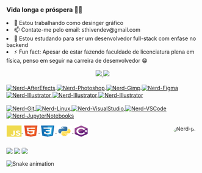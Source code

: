 ### Vida longa e próspera 🖖🏽

<lu>
  <li> 🔭 Estou trabalhando como desinger gráfico</li>
  <li>📫 Contate-me pelo email: sthivendev@gmail.com</li>
  <li>🌱 Estou estudando para ser um desenvolvedor full-stack com enfase no backend</li>
  <li>⚡ Fun fact: Apesar de estar fazendo faculdade de licenciatura plena em física, penso em seguir na carreira de desenvolvedor 😁</li>
</lu>
<br>
<div align="center">
  <a href="https://github.com/nerdstarcode">
  <img height="175em" src="https://github-readme-stats.vercel.app/api?username=nerdstarcode&show_icons=true&theme=midnight-purple&include_all_commits=true&count_private=true"/>
  <img height="175em" src="https://github-readme-stats.vercel.app/api/top-langs/?username=nerdstarcode&layout=compact&langs_count=7&theme=midnight-purple"/>
</div>
<div style="display: inline_block"><br>
  <img align="center" alt="Nerd-AfterEfects" height="30" width="40" src="https://cdn.jsdelivr.net/gh/devicons/devicon/icons/aftereffects/aftereffects-original.svg" />
  <img align="center" alt="Nerd-Photoshop" height="30" width="40" src="https://cdn.jsdelivr.net/gh/devicons/devicon/icons/photoshop/photoshop-plain.svg"/>
  <img align="center" alt="Nerd-Gimp" height="30" width="40" src="https://cdn.jsdelivr.net/gh/devicons/devicon/icons/gimp/gimp-original-wordmark.svg"/>
  <img align="center" alt="Nerd-Figma" height="30" width="40" src="https://cdn.jsdelivr.net/gh/devicons/devicon/icons/figma/figma-original.svg"/>  
  <img align="center" alt="Nerd-Illustrator" height="30" width="40" src="https://cdn.jsdelivr.net/gh/devicons/devicon/icons/illustrator/illustrator-plain.svg"/>
  <img align="center" alt="Nerd-Illustrator" height="40" width="40" src="https://img.icons8.com/color/40/000000/autodesk-maya.png"/>
  <img align="center" alt="Nerd-Illustrator" height="35" width="35" src="https://img.icons8.com/officel/35/000000/adobe-indesign.png"/>
  <br>
  <br>
  <img align="center" alt="Nerd-Git" height="30" width="40" src="https://cdn.jsdelivr.net/gh/devicons/devicon/icons/git/git-original.svg"/>
  <img align="center" alt="Nerd-Linux" height="30" width="40" src="https://cdn.jsdelivr.net/gh/devicons/devicon/icons/linux/linux-original.svg"/>
  <img align="center" alt="Nerd-VisualStudio" height="30" width="40" src="https://cdn.jsdelivr.net/gh/devicons/devicon/icons/visualstudio/visualstudio-plain.svg"/>
  <img align="center" alt="Nerd-VSCode" height="30" width="40" src="https://cdn.jsdelivr.net/gh/devicons/devicon/icons/vscode/vscode-original.svg"/>
  <img align="center" alt="Nerd-JupyterNotebooks" height="30" width="40" src="https://cdn.jsdelivr.net/gh/devicons/devicon/icons/jupyter/jupyter-original-wordmark.svg"/>
  <br>
  <br>
  <img align="center" alt="Nerd-Js" height="30" width="40" src="https://raw.githubusercontent.com/devicons/devicon/master/icons/javascript/javascript-plain.svg">
  <img align="center" alt="Nerd-HTML" height="30" width="40" src="https://raw.githubusercontent.com/devicons/devicon/master/icons/html5/html5-original.svg">
  <img align="center" alt="Nerd-CSS" height="30" width="40" src="https://raw.githubusercontent.com/devicons/devicon/master/icons/css3/css3-original.svg">
  <img align="center" alt="Nerd-Python" height="30" width="40" src="https://raw.githubusercontent.com/devicons/devicon/master/icons/python/python-original.svg">
  <img align="center" alt="Nerd-Csharp" height="30" width="40" src="https://raw.githubusercontent.com/devicons/devicon/master/icons/csharp/csharp-original.svg">
  <img align="right" alt="Nerd-pic" height="120em" style="border-radius:50px;" src="https://i.pinimg.com/originals/e1/06/ee/e106ee093d744089a5ce56fd49675047.gif">
</div>
  
  ##
 
<div> 
  <a href="https://www.instagram.com/nerdstarcode/?hl=en" target="_blank"><img src="https://img.shields.io/badge/-Instagram-%23E4405F?style=for-the-badge&logo=instagram&logoColor=white" target="_blank"></a>
  <a href = "mailto:sthivendev@gmail.com"><img src="https://img.shields.io/badge/-Gmail-%23333?style=for-the-badge&logo=gmail&logoColor=white" target="_blank"></a>
  <a href="https://www.workana.com/freelancer/54ac82ef8be82a137673b76e60ca820a" target="_blank"><img src="https://lh3.googleusercontent.com/FXHtxVfNSFzkaLsdlIt8DubB_tcD7kb2qlDv8OmF_EFunsuxJLopjV3MXzVUUmDRUCg=w512" height="28" style="border-radius:3px" target="_blank"></a> 
 
  ![Snake animation](https://github.com/nerdstarcode/nerdstarcode/blob/output/github-contribution-grid-snake.svg)


</div>
